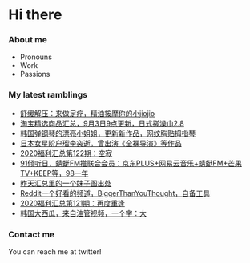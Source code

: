 # Hi there 

### About me
- Pronouns
- Work
- Passions 

### My latest ramblings
<!-- BLOGPOSTS:START -->
- [舒缓解压：来做足疗，精油按摩你的小jiojio](https://fuliba2020.net/jiojio.html)
- [淘宝精选商品汇总，9月3日9点更新，日式搓澡巾2.8](https://fuliba2020.net/99.html)
- [韩国弹钢琴的漂亮小姐姐，更新新作品，网纹胸贴拇指琴](https://fuliba2020.net/leezy.html)
- [日本女星阶户瑠李突逝，曾出演《全裸导演》等作品](https://fuliba2020.net/ruriponta.html)
- [2020福利汇总第122期：空寂](https://fuliba2020.net/2020122.html)
- [91倾听日，蜻蜓FM推联合会员：京东PLUS+网易云音乐+蜻蜓FM+芒果TV+KEEP等，98一年](https://fuliba2020.net/qingting.html)
- [昨天汇总里的一个妹子图出处](https://fuliba2020.net/jeonjisu92.html)
- [Reddit一个好看的频道，BiggerThanYouThought，自备工具](https://fuliba2020.net/biggerthanyouthought.html)
- [2020福利汇总第121期：再度重逢](https://fuliba2020.net/2020121.html)
- [韩国大西瓜，来自油管视频，一个字：大](https://fuliba2020.net/velvet-tube.html)
<!-- BLOGPOSTS:END -->

### Contact me
You can reach me at twitter!
